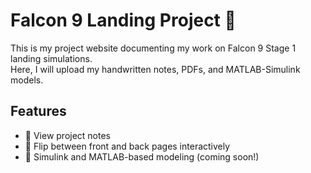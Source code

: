 # Falcon 9 Landing Project 🚀

This is my project website documenting my work on Falcon 9 Stage 1 landing simulations.  
Here, I will upload my handwritten notes, PDFs, and MATLAB-Simulink models.

## Features
- 📄 View project notes
- 🔄 Flip between front and back pages interactively
- 🔬 Simulink and MATLAB-based modeling (coming soon!)

